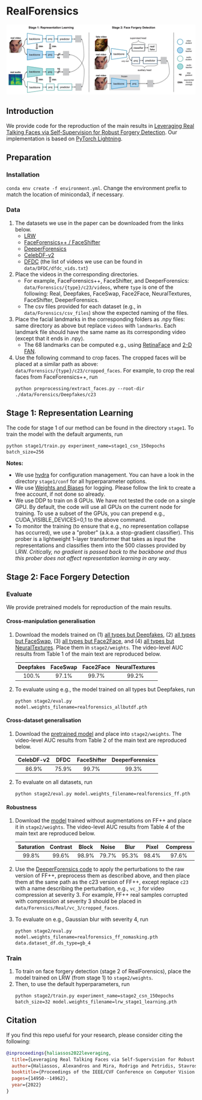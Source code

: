 # RealForensics
![Overview](overview.png)
## Introduction
We provide code for the reproduction of the main results in [Leveraging Real Talking Faces via Self-Supervision for Robust Forgery Detection](https://arxiv.org/abs/2201.07131). Our implementation is based on 
[PyTorch Lightning](https://www.pytorchlightning.ai/). 

## Preparation
### Installation
`conda env create -f environment.yml`. Change the environment prefix to match the location of miniconda3, if necessary.

### Data
1. The datasets we use in the paper can be downloaded from the links below.
    * [LRW](https://www.robots.ox.ac.uk/~vgg/data/lip_reading/lrw1.html)
    * [FaceForensics++ / FaceShifter](https://github.com/ondyari/FaceForensics)
    * [DeeperForensics](https://github.com/EndlessSora/DeeperForensics-1.0)
    * [CelebDF-v2](https://github.com/yuezunli/celeb-deepfakeforensics)
    * [DFDC](https://ai.facebook.com/datasets/dfdc/) (the list of videos we use can be found in `data/DFDC/dfdc_vids.txt`)
2. Place the videos in the corresponding directories.
    * For example, FaceForensics++, FaceShifter, and DeeperForensics: `data/Forensics/{type}/c23/videos`, where `type` is
    one of the following: Real, Deepfakes, FaceSwap, Face2Face, NeuralTextures, FaceShifter, DeeperForensics.
    * The csv files provided for each dataset (e.g., in `data/Forensics/csv_files`) show the expected naming of the files.
3. Place the facial landmarks in the corresponding folders as .npy files: same directory as above but replace `videos` with `landmarks`. 
Each landmark file should have the same name as its corresponding video (except that it ends in .npy).
    * The 68 landmarks can be computed e.g., using [RetinaFace](https://github.com/biubug6/Pytorch_Retinaface) and 
    [2-D FAN](https://github.com/1adrianb/face-alignment).
4. Use the following command to crop faces. The cropped faces will be placed at a similar path as above: 
`data/Forensics/{type}/c23/cropped_faces`. For example, to crop the real faces from FaceForensics++, run
    ```
    python preprocessing/extract_faces.py --root-dir ./data/Forensics/Deepfakes/c23
    ``` 

## Stage 1: Representation Learning
The code for stage 1 of our method can be found in the directory `stage1`. To train the model with the default arguments, run
```
python stage1/train.py experiment_name=stage1_csn_150epochs batch_size=256
```
**Notes:**
* We use [hydra](https://hydra.cc/docs/intro/) for configuration management. You can have a look in the directory `stage1/conf` for all hyperparameter options.
* We use [Weights and Biases](https://wandb.ai/site) for logging. Please 
follow the link to create a free account, if not done so already.
* We use DDP to train on 8 GPUs. We have not tested the code on a single GPU. By default,
the code will use all GPUs on the current node for training. To use a subset of the GPUs, you can prepend e.g., CUDA_VISIBLE_DEVICES=0,1
to the above command.
* To monitor the training (to ensure that e.g., no representation collapse has occurred), we use a "prober" (a.k.a. a 
stop-gradient classifier). This prober is a lightweight 1-layer transformer that takes as input the representations and 
classifies them into the 500 classes provided by LRW. *Critically, no gradient is passed back to the backbone and thus this 
prober does not affect representation learning in any way*.

## Stage 2: Face Forgery Detection

### Evaluate
We provide pretrained models for reproduction of the main results.
#### Cross-manipulation generalisation
1. Download the models trained on (1) [all types but Deepfakes](https://drive.google.com/file/d/1XPQGdBXIDLaUXtdzVKoPVUFTmuisZiBM/view?usp=sharing),
(2) [all types but FaceSwap](https://drive.google.com/file/d/1VcPYb8UVHBJD10UXhLwH5tyTq1RSFyYU/view?usp=sharing),
(3) [all types but Face2Face](https://drive.google.com/file/d/1vDo_aUgGypx3bGGnW1nDMWKRiJjwrTOt/view?usp=sharing), and 
(4) [all types but NeuralTextures](https://drive.google.com/file/d/1qWGRM6aw9lp8YhOQ3FKoN_uWNazygyMy/view?usp=sharing).
Place them in `stage2/weights`. The video-level AUC results from Table 1 of the main text are reproduced below.

    Deepfakes | FaceSwap | Face2Face | NeuralTextures
    :------------: | :-------------: | :-------------: | :-------------:
    100.% | 97.1% | 99.7% | 99.2%
    
2. To evaluate using e.g., the model trained on all types but Deepfakes, run
    ```
    python stage2/eval.py model.weights_filename=realforensics_allbutdf.pth
    ```
#### Cross-dataset generalisation
1. Download the [pretrained model](https://drive.google.com/file/d/1nqEVlRN51WyzMWSeB7x9okcaegFgA-BQ/view?usp=sharing) 
and place into `stage2/weights`. The video-level AUC results from Table 2 of the main text are reproduced below.
    
    CelebDF-v2 | DFDC | FaceShifter | DeeperForensics
    :------------: | :-------------: | :-------------: | :-------------:
    86.9% | 75.9% | 99.7% | 99.3%
2. To evaluate on all datasets, run
    ```
    python stage2/eval.py model.weights_filename=realforensics_ff.pth
    ```

#### Robustness
1. Download the [model](https://drive.google.com/file/d/1EGcHXbRCh2_3Sj0VJi2pseoGE2FiM7BJ/view?usp=sharing) 
trained without augmentations on FF++ and place it in `stage2/weights`. The video-level AUC 
results from Table 4 of the main text are reproduced below.

    Saturation| Contrast | Block | Noise | Blur | Pixel | Compress
    :------------: | :-------------: | :-------------: | :-------------: | :-------------: | :-------------: | :-------------:
    99.8% | 99.6% | 98.9% | 79.7% | 95.3% | 98.4% | 97.6%
    
2. Use the [DeeperForensics code](https://github.com/EndlessSora/DeeperForensics-1.0/tree/master/perturbation) to apply
the perturbations to the raw version of FF++, preprocess them as described above, and then place them at the same path 
as the c23 version of FF++, except replace `c23` with a name describing the perturbation, e.g., `vc_3` for video compression
at severity 3. For example, FF++ real samples corrupted with compression at severity 3 should be placed in 
`data/Forensics/Real/vc_3/cropped_faces`.
3. To evaluate on e.g., Gaussian blur with severity 4, run
    ```
    python stage2/eval.py model.weights_filename=realforensics_ff_nomasking.pth data.dataset_df.ds_type=gb_4
    ```
### Train
1. To train on face forgery detection (stage 2 of RealForensics), place the model 
trained on LRW (from stage 1) to `stage2/weights`.
2. Then, to use the default hyperparameters, run
    ```
    python stage2/train.py experiment_name=stage2_csn_150epochs batch_size=32 model.weights_filename=lrw_stage1_learning.pth
    ```

## Citation
If you find this repo useful for your research, please consider citing the following:
```bibtex
@inproceedings{haliassos2022leveraging,
  title={Leveraging Real Talking Faces via Self-Supervision for Robust Forgery Detection},
  author={Haliassos, Alexandros and Mira, Rodrigo and Petridis, Stavros and Pantic, Maja},
  booktitle={Proceedings of the IEEE/CVF Conference on Computer Vision and Pattern Recognition},
  pages={14950--14962},
  year={2022}
}
```